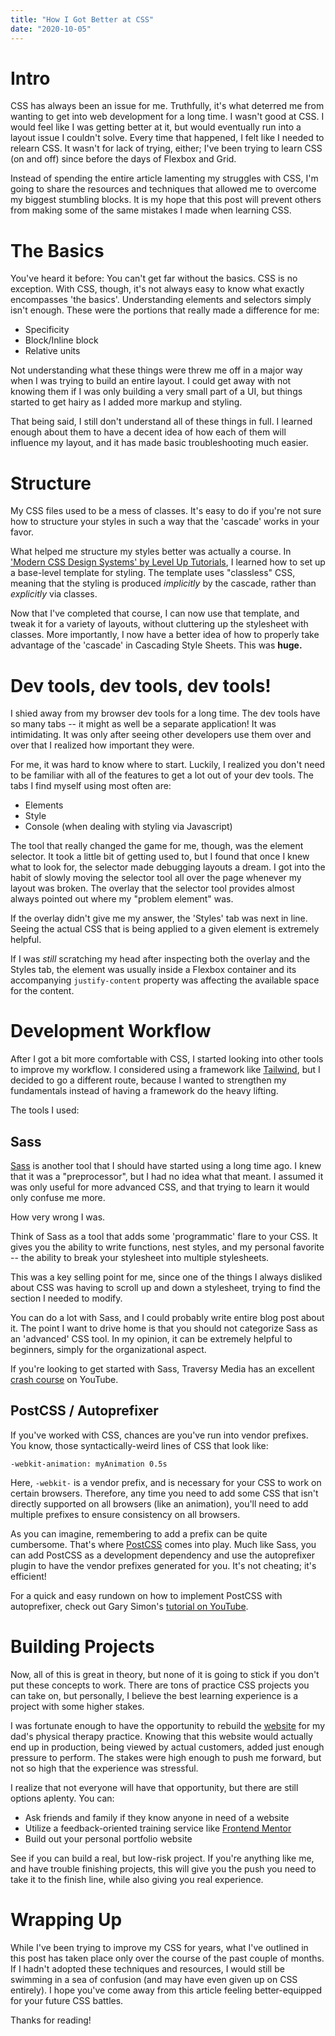 ```yaml
---
title: "How I Got Better at CSS"
date: "2020-10-05"
---
```


# Intro

CSS has always been an issue for me. Truthfully, it's what deterred me from wanting to get into web development for a long time. I wasn't good at CSS. I would feel like I was getting better at it, but would eventually run into a layout issue I couldn't solve. Every time that happened, I felt like I needed to relearn CSS. It wasn't for lack of trying, either; I've been trying to learn CSS (on and off) since before the days of Flexbox and Grid.

Instead of spending the entire article lamenting my struggles with CSS, I'm going to share the resources and techniques that allowed me to overcome my biggest stumbling blocks. It is my hope that this post will prevent others from making some of the same mistakes I made when learning CSS.

# The Basics

You've heard it before: You can't get far without the basics. CSS is no exception. With CSS, though, it's not always easy to know what exactly encompasses 'the basics'. Understanding elements and selectors simply isn't enough. These were the portions that really made a difference for me:

- Specificity
- Block/Inline block
- Relative units

Not understanding what these things were threw me off in a major way when I was trying to build an entire layout. I could get away with not knowing them if I was only building a very small part of a UI, but things started to get hairy as I added more markup and styling.

That being said, I still don't understand all of these things in full. I learned enough about them to have a decent idea of how each of them will influence my layout, and it has made basic troubleshooting much easier.

# Structure

My CSS files used to be a mess of classes. It's easy to do if you're not sure how to structure your styles in such a way that the 'cascade' works in your favor.

What helped me structure my styles better was actually a course. In ['Modern CSS Design Systems' by Level Up Tutorials](https://www.leveluptutorials.com/tutorials/modern-css-design-systems), I learned how to set up a base-level template for styling. The template uses "classless" CSS, meaning that the styling is produced _implicitly_ by the cascade, rather than _explicitly_ via classes.

Now that I've completed that course, I can now use that template, and tweak it for a variety of layouts, without cluttering up the stylesheet with classes. More importantly, I now have a better idea of how to properly take advantage of the 'cascade' in Cascading Style Sheets. This was **huge.**

# Dev tools, dev tools, dev tools!

I shied away from my browser dev tools for a long time. The dev tools have so many tabs -- it might as well be a separate application! It was intimidating. It was only after seeing other developers use them over and over that I realized how important they were.

For me, it was hard to know where to start. Luckily, I realized you don't need to be familiar with all of the features to get a lot out of your dev tools. The tabs I find myself using most often are:

- Elements
- Style
- Console (when dealing with styling via Javascript)

The tool that really changed the game for me, though, was the element selector. It took a little bit of getting used to, but I found that once I knew what to look for, the selector made debugging layouts a dream. I got into the habit of slowly moving the selector tool all over the page whenever my layout was broken. The overlay that the selector tool provides almost always pointed out where my "problem element" was.

If the overlay didn't give me my answer, the 'Styles' tab was next in line. Seeing the actual CSS that is being applied to a given element is extremely helpful.

If I was _still_ scratching my head after inspecting both the overlay and the Styles tab, the element was usually inside a Flexbox container and its accompanying `justify-content` property was affecting the available space for the content.

# Development Workflow

After I got a bit more comfortable with CSS, I started looking into other tools to improve my workflow. I considered using a framework like [Tailwind](https://tailwindcss.com/), but I decided to go a different route, because I wanted to strengthen my fundamentals instead of having a framework do the heavy lifting.

The tools I used:

## Sass

[Sass](https://sass-lang.com/) is another tool that I should have started using a long time ago. I knew that it was a "preprocessor", but I had no idea what that meant. I assumed it was only useful for more advanced CSS, and that trying to learn it would only confuse me more.

How very wrong I was.

Think of Sass as a tool that adds some 'programmatic' flare to your CSS. It gives you the ability to write functions, nest styles, and my personal favorite -- the ability to break your stylesheet into multiple stylesheets.

This was a key selling point for me, since one of the things I always disliked about CSS was having to scroll up and down a stylesheet, trying to find the section I needed to modify.

You can do a lot with Sass, and I could probably write entire blog post about it. The point I want to drive home is that you should not categorize Sass as an 'advanced' CSS tool. In my opinion, it can be extremely helpful to beginners, simply for the organizational aspect.

If you're looking to get started with Sass, Traversy Media has an excellent [crash course](https://www.youtube.com/watch?v=nu5mdN2JIwM&t) on YouTube.

## PostCSS / Autoprefixer

If you've worked with CSS, chances are you've run into vendor prefixes. You know, those syntactically-weird lines of CSS that look like:

`-webkit-animation: myAnimation 0.5s`

Here, `-webkit-` is a vendor prefix, and is necessary for your CSS to work on certain browsers. Therefore, any time you need to add some CSS that isn't directly supported on all browsers (like an animation), you'll need to add multiple prefixes to ensure consistency on all browsers.

As you can imagine, remembering to add a prefix can be quite cumbersome. That's where [PostCSS](https://postcss.org/) comes into play. Much like Sass, you can add PostCSS as a development dependency and use the autoprefixer plugin to have the vendor prefixes generated for you. It's not cheating; it's efficient!

For a quick and easy rundown on how to implement PostCSS with autoprefixer, check out Gary Simon's [tutorial on YouTube](https://www.youtube.com/watch?v=jbjVUgCrXsE&t=5s).

# Building Projects

Now, all of this is great in theory, but none of it is going to stick if you don't put these concepts to work. There are tons of practice CSS projects you can take on, but personally, I believe the best learning experience is a project with some higher stakes.

I was fortunate enough to have the opportunity to rebuild the [website](https://accessphysicaltherapyllc.com/) for my dad's physical therapy practice. Knowing that this website would actually end up in production, being viewed by actual customers, added just enough pressure to perform. The stakes were high enough to push me forward, but not so high that the experience was stressful.

I realize that not everyone will have that opportunity, but there are still options aplenty. You can:

- Ask friends and family if they know anyone in need of a website
- Utilize a feedback-oriented training service like [Frontend Mentor](https://www.frontendmentor.io/)
- Build out your personal portfolio website

See if you can build a real, but low-risk project. If you're anything like me, and have trouble finishing projects, this will give you the push you need to take it to the finish line, while also giving you real experience.

# Wrapping Up

While I've been trying to improve my CSS for years, what I've outlined in this post has taken place only over the course of the past couple of months. If I hadn't adopted these techniques and resources, I would still be swimming in a sea of confusion (and may have even given up on CSS entirely). I hope you've come away from this article feeling better-equipped for your future CSS battles.

Thanks for reading!
